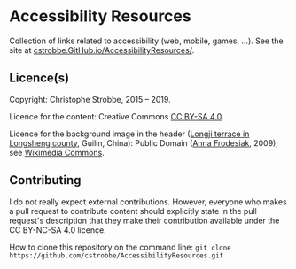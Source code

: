 # Accessibility Resources

Collection of links related to accessibility (web, mobile, games, ...). 
See the site at [cstrobbe.GitHub.io/AccessibilityResources/](http://cstrobbe.github.io/AccessibilityResources/).

## Licence(s)

Copyright: Christophe Strobbe, 2015 – 2019.

Licence for the content: Creative Commons [CC BY-SA 4.0](LICENCE.html).

Licence for the background image in the header
([Longji terrace in Longsheng county](https://en.wikipedia.org/wiki/Longsheng_Rice_Terrace), 
Guilin, China): 
Public Domain 
([Anna Frodesiak](https://commons.wikimedia.org/wiki/User:Anna_Frodesiak), 2009); 
see [Wikimedia Commons](https://commons.wikimedia.org/wiki/File:Longji_terrace_-_03.JPG).

## Contributing
I do not really expect external contributions. 
However, everyone who makes a pull request to contribute content should explicitly state 
in the pull request's description that they make their contribution available under the CC BY-NC-SA 4.0 licence.


How to clone this repository on the command line:
    `git clone https://github.com/cstrobbe/AccessibilityResources.git`
